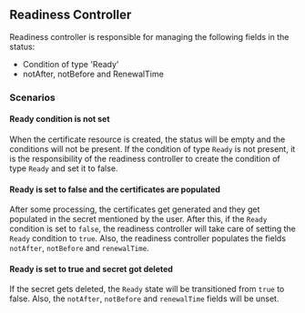 ## Readiness Controller
Readiness controller is responsible for managing the following fields in the status:
- Condition of type 'Ready'
- notAfter, notBefore and RenewalTime

### Scenarios
#### Ready condition is not set
When the certificate resource is created, the status will be empty and the conditions will not be present. If the condition of type `Ready` is not present, it is the responsibility of the readiness controller to create the condition of type `Ready` and set it to false.

#### Ready is set to false and the certificates are populated
After some processing, the certificates get generated and they get populated in the secret mentioned by the user. After this, if the `Ready` condition is set to `false`, the readiness controller will take care of setting the `Ready` condition to `true`. Also, the readiness controller populates the fields `notAfter`, `notBefore` and `renewalTime`.

#### Ready is set to true and secret got deleted
If the secret gets deleted, the `Ready` state will be transitioned from `true` to false. Also, the `notAfter`, `notBefore` and `renewalTime` fields will be unset.
